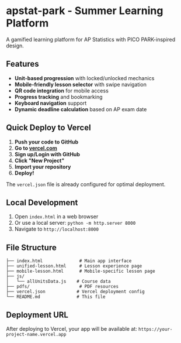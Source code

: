 # apstat-park - Summer Learning Platform

A gamified learning platform for AP Statistics with PICO PARK-inspired design.

## Features

- **Unit-based progression** with locked/unlocked mechanics
- **Mobile-friendly lesson selector** with swipe navigation
- **QR code integration** for mobile access
- **Progress tracking** and bookmarking
- **Keyboard navigation** support
- **Dynamic deadline calculation** based on AP exam date

## Quick Deploy to Vercel

1. **Push your code to GitHub**
2. **Go to [vercel.com](https://vercel.com)**
3. **Sign up/Login with GitHub**
4. **Click "New Project"**
5. **Import your repository**
6. **Deploy!**

The `vercel.json` file is already configured for optimal deployment.

## Local Development

1. Open `index.html` in a web browser
2. Or use a local server: `python -m http.server 8000`
3. Navigate to `http://localhost:8000`

## File Structure

```
├── index.html              # Main app interface
├── unified-lesson.html     # Lesson experience page
├── mobile-lesson.html      # Mobile-specific lesson page
├── js/
│   └── allUnitsData.js    # Course data
├── pdfs/                   # PDF resources
├── vercel.json            # Vercel deployment config
└── README.md              # This file
```

## Deployment URL

After deploying to Vercel, your app will be available at:
`https://your-project-name.vercel.app` 